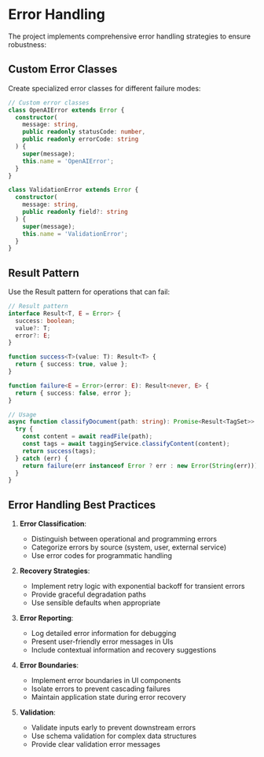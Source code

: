 # Error Handling

The project implements comprehensive error handling strategies to ensure robustness:

## Custom Error Classes

Create specialized error classes for different failure modes:

```typescript
// Custom error classes
class OpenAIError extends Error {
  constructor(
    message: string, 
    public readonly statusCode: number,
    public readonly errorCode: string
  ) {
    super(message);
    this.name = 'OpenAIError';
  }
}

class ValidationError extends Error {
  constructor(
    message: string,
    public readonly field?: string
  ) {
    super(message);
    this.name = 'ValidationError';
  }
}
```

## Result Pattern

Use the Result pattern for operations that can fail:

```typescript
// Result pattern
interface Result<T, E = Error> {
  success: boolean;
  value?: T;
  error?: E;
}

function success<T>(value: T): Result<T> {
  return { success: true, value };
}

function failure<E = Error>(error: E): Result<never, E> {
  return { success: false, error };
}

// Usage
async function classifyDocument(path: string): Promise<Result<TagSet>> {
  try {
    const content = await readFile(path);
    const tags = await taggingService.classifyContent(content);
    return success(tags);
  } catch (err) {
    return failure(err instanceof Error ? err : new Error(String(err)));
  }
}
```

## Error Handling Best Practices

1. **Error Classification**:
   - Distinguish between operational and programming errors
   - Categorize errors by source (system, user, external service)
   - Use error codes for programmatic handling

2. **Recovery Strategies**:
   - Implement retry logic with exponential backoff for transient errors
   - Provide graceful degradation paths
   - Use sensible defaults when appropriate

3. **Error Reporting**:
   - Log detailed error information for debugging
   - Present user-friendly error messages in UIs
   - Include contextual information and recovery suggestions

4. **Error Boundaries**:
   - Implement error boundaries in UI components
   - Isolate errors to prevent cascading failures
   - Maintain application state during error recovery

5. **Validation**:
   - Validate inputs early to prevent downstream errors
   - Use schema validation for complex data structures
   - Provide clear validation error messages 